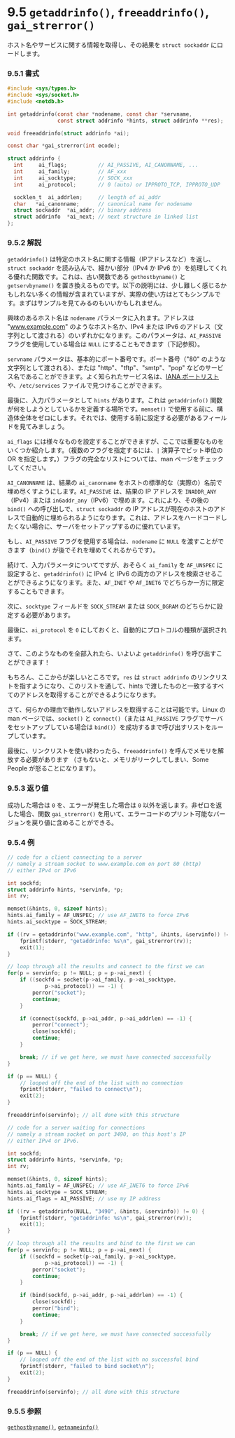 # 9.5 `getaddrinfo()`, `freeaddrinfo()`, `gai_strerror()`

ホスト名やサービスに関する情報を取得し、その結果を `struct sockaddr` にロードします。

### 9.5.1 書式

```c
#include <sys/types.h>
#include <sys/socket.h>
#include <netdb.h>

int getaddrinfo(const char *nodename, const char *servname,
                const struct addrinfo *hints, struct addrinfo **res);

void freeaddrinfo(struct addrinfo *ai);

const char *gai_strerror(int ecode);

struct addrinfo {
  int     ai_flags;          // AI_PASSIVE, AI_CANONNAME, ...
  int     ai_family;         // AF_xxx
  int     ai_socktype;       // SOCK_xxx
  int     ai_protocol;       // 0 (auto) or IPPROTO_TCP, IPPROTO_UDP

  socklen_t  ai_addrlen;     // length of ai_addr
  char   *ai_canonname;      // canonical name for nodename
  struct sockaddr  *ai_addr; // binary address
  struct addrinfo  *ai_next; // next structure in linked list
};
```

### 9.5.2 解説

`getaddrinfo()` は特定のホスト名に関する情報（IPアドレスなど）を返し、`struct sockaddr` を読み込んで、細かい部分（IPv4 か IPv6 か）を処理してくれる優れた関数です。これは、古い関数である `gethostbyname()` と `getservbyname()` を置き換えるものです。以下の説明には、少し難しく感じるかもしれない多くの情報が含まれていますが、実際の使い方はとてもシンプルです。まずはサンプルを見てみるのもいいかもしれません。

興味のあるホスト名は `nodename` パラメータに入れます。アドレスは "www.example.com" のようなホスト名か、IPv4 または IPv6 のアドレス（文字列として渡される）のいずれかになります。このパラメータは、`AI_PASSIVE` フラグを使用している場合は `NULL` にすることもできます（下記参照）。

`servname` パラメータは、基本的にポート番号です。ポート番号（"80" のような文字列として渡される）、または "http"、"tftp"、"smtp"、"pop" などのサービス名であることができます。よく知られたサービス名は、[IANA ポートリスト](https://www.iana.org/assignments/service-names-port-numbers/service-names-port-numbers.xhtml)や、`/etc/services` ファイルで見つけることができます。

最後に、入力パラメータとして `hints` があります。これは `getaddrinfo()` 関数が何をしようとしているかを定義する場所です。`memset()` で使用する前に、構造体全体をゼロにします。それでは、使用する前に設定する必要があるフィールドを見てみましょう。

`ai_flags` には様々なものを設定することができますが、ここでは重要なものをいくつか紹介します。（複数のフラグを指定するには、`|` 演算子でビット単位の OR を指定します。）フラグの完全なリストについては、man ページをチェックしてください。

`AI_CANONNAME` は、結果の `ai_canonname` をホストの標準的な（実際の）名前で埋め尽くすようにします。`AI_PASSIVE` は、結果の IP アドレスを `INADDR_ANY`（IPv4）または `in6addr_any`（IPv6）で埋めます。これにより、その後の `bind()` への呼び出しで、`struct sockaddr` の IP アドレスが現在のホストのアドレスで自動的に埋められるようになります。これは、アドレスをハードコードしたくない場合に、サーバをセットアップするのに優れています。

もし、`AI_PASSIVE` フラグを使用する場合は、`nodename` に `NULL` を渡すことができます（`bind()` が後でそれを埋めてくれるからです）。

続けて、入力パラメータについてですが、おそらく `ai_family` を `AF_UNSPEC` に設定すると、`getaddrinfo()` に IPv4 と IPv6 の両方のアドレスを検索させることができるようになります。また、`AF_INET` や `AF_INET6` でどちらか一方に限定することもできます。

次に、`socktype` フィールドを `SOCK_STREAM` または `SOCK_DGRAM` のどちらかに設定する必要があります。

最後に、`ai_protocol` を `0` にしておくと、自動的にプロトコルの種類が選択されます。

さて、このようなものを全部入れたら、いよいよ `getaddrinfo()` を呼び出すことができます！

もちろん、ここからが楽しいところです。`res` は `struct addrinfo` のリンクリストを指すようになり、このリストを通して、hints で渡したものと一致するすべてのアドレスを取得することができるようになります。

さて、何らかの理由で動作しないアドレスを取得することは可能です。Linux の man ページでは、`socket()` と `connect()`（または `AI_PASSIVE` フラグでサーバをセットアップしている場合は `bind()`）を成功するまで呼び出すリストをループしています。

最後に、リンクリストを使い終わったら、`freeaddrinfo()` を呼んでメモリを解放する必要があります （さもないと、メモリがリークしてしまい、Some People が怒ることになります）。

### 9.5.3 返り値

成功した場合は `0` を、エラーが発生した場合は `0` 以外を返します。非ゼロを返した場合、関数 `gai_strerror()` を用いて、エラーコードのプリント可能なバージョンを戻り値に含めることができる。

### 9.5.4 例

```c
// code for a client connecting to a server
// namely a stream socket to www.example.com on port 80 (http)
// either IPv4 or IPv6

int sockfd;
struct addrinfo hints, *servinfo, *p;
int rv;

memset(&hints, 0, sizeof hints);
hints.ai_family = AF_UNSPEC; // use AF_INET6 to force IPv6
hints.ai_socktype = SOCK_STREAM;

if ((rv = getaddrinfo("www.example.com", "http", &hints, &servinfo)) != 0) {
    fprintf(stderr, "getaddrinfo: %s\n", gai_strerror(rv));
    exit(1);
}

// loop through all the results and connect to the first we can
for(p = servinfo; p != NULL; p = p->ai_next) {
    if ((sockfd = socket(p->ai_family, p->ai_socktype,
            p->ai_protocol)) == -1) {
        perror("socket");
        continue;
    }

    if (connect(sockfd, p->ai_addr, p->ai_addrlen) == -1) {
        perror("connect");
        close(sockfd);
        continue;
    }

    break; // if we get here, we must have connected successfully
}

if (p == NULL) {
    // looped off the end of the list with no connection
    fprintf(stderr, "failed to connect\n");
    exit(2);
}

freeaddrinfo(servinfo); // all done with this structure
```

```c
// code for a server waiting for connections
// namely a stream socket on port 3490, on this host's IP
// either IPv4 or IPv6.

int sockfd;
struct addrinfo hints, *servinfo, *p;
int rv;

memset(&hints, 0, sizeof hints);
hints.ai_family = AF_UNSPEC; // use AF_INET6 to force IPv6
hints.ai_socktype = SOCK_STREAM;
hints.ai_flags = AI_PASSIVE; // use my IP address

if ((rv = getaddrinfo(NULL, "3490", &hints, &servinfo)) != 0) {
    fprintf(stderr, "getaddrinfo: %s\n", gai_strerror(rv));
    exit(1);
}

// loop through all the results and bind to the first we can
for(p = servinfo; p != NULL; p = p->ai_next) {
    if ((sockfd = socket(p->ai_family, p->ai_socktype,
            p->ai_protocol)) == -1) {
        perror("socket");
        continue;
    }

    if (bind(sockfd, p->ai_addr, p->ai_addrlen) == -1) {
        close(sockfd);
        perror("bind");
        continue;
    }

    break; // if we get here, we must have connected successfully
}

if (p == NULL) {
    // looped off the end of the list with no successful bind
    fprintf(stderr, "failed to bind socket\n");
    exit(2);
}

freeaddrinfo(servinfo); // all done with this structure
```

### 9.5.5 参照

[`gethostbyname()`](./gethostbyname-gethostbyaddr.md),
[`getnameinfo()`](./getnameinfo.md)
